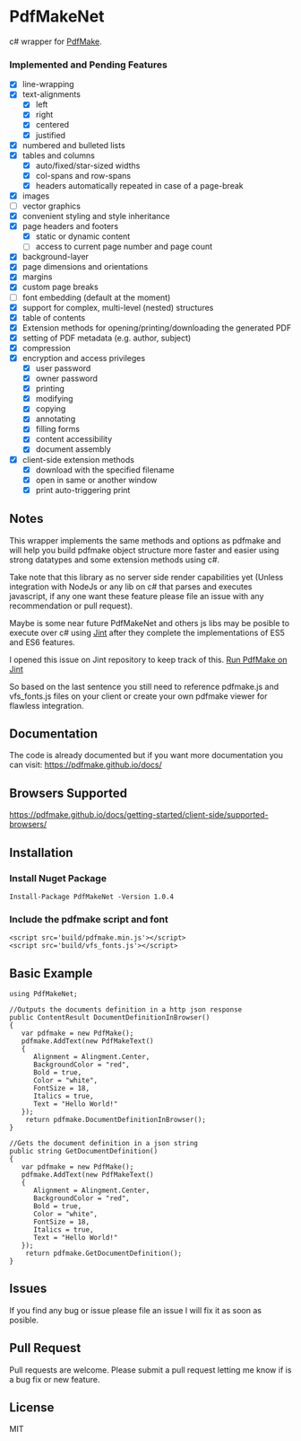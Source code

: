# PdfMakeNet

c# wrapper for [PdfMake](http://pdfmake.org/#/).

### Implemented and Pending Features

* [x] line-wrapping
* [x] text-alignments
  * [x] left
  * [x] right
  * [x] centered
  * [x] justified
* [x] numbered and bulleted lists
* [x] tables and columns
  *  [x] auto/fixed/star-sized widths
  *  [x] col-spans and row-spans
  *  [x] headers automatically repeated in case of a page-break
* [x] images 
* [ ] vector graphics
* [x] convenient styling and style inheritance
* [x] page headers and footers
  * [x] static or dynamic content
  * [ ] access to current page number and page count
* [x] background-layer
* [x] page dimensions and orientations
* [x] margins
* [x] custom page breaks
* [ ] font embedding (default at the moment)
* [x] support for complex, multi-level (nested) structures
* [x] table of contents
* [x] Extension methods for opening/printing/downloading the generated PDF
* [x] setting of PDF metadata (e.g. author, subject)
* [x] compression
* [x] encryption and access privileges
  * [x] user password
  * [x] owner password
  * [x] printing
  * [x] modifying
  * [x] copying
  * [x] annotating
  * [x] filling forms
  * [x] content accessibility
  * [x] document assembly
* [x] client-side extension methods
  * [x] download with the specified filename
  * [x] open in same or another window
  * [x] print auto-triggering print

## Notes

This wrapper implements the same methods and options as pdfmake and will help you build pdfmake object structure more faster and easier using strong datatypes and some extension methods using c#.

Take note that this library as no server side render capabilities yet (Unless integration with NodeJs or any lib on c# that parses and executes javascript, if any one want these feature please file an issue with any recommendation or pull request).

Maybe is some near future PdfMakeNet and others js libs may be posible to execute over c# using [Jint](https://github.com/sebastienros/jint) after they complete the implementations of ES5 and ES6 features.

I opened this issue on Jint repository to keep track of this. [Run PdfMake on Jint](https://github.com/sebastienros/jint/issues/609)

So based on the last sentence you still need to reference pdfmake.js and vfs_fonts.js files on your client or create your own pdfmake viewer for flawless integration.

## Documentation

The code is already documented but if you want more documentation you can visit: https://pdfmake.github.io/docs/

## Browsers Supported

https://pdfmake.github.io/docs/getting-started/client-side/supported-browsers/

## Installation

### Install Nuget Package 

```
Install-Package PdfMakeNet -Version 1.0.4
```

### Include the pdfmake script and font

```
<script src='build/pdfmake.min.js'></script>
<script src='build/vfs_fonts.js'></script>
```

## Basic Example

```
using PdfMakeNet;

//Outputs the documents definition in a http json response
public ContentResult DocumentDefinitionInBrowser()
{
   var pdfmake = new PdfMake();
   pdfmake.AddText(new PdfMakeText() 
   { 
      Alignment = Alingment.Center,
      BackgroundColor = "red",
      Bold = true,
      Color = "white",
      FontSize = 18,
      Italics = true,
      Text = "Hello World!"
   });
    return pdfmake.DocumentDefinitionInBrowser();
}

//Gets the document definition in a json string
public string GetDocumentDefinition()
{
   var pdfmake = new PdfMake();
   pdfmake.AddText(new PdfMakeText() 
   { 
      Alignment = Alingment.Center,
      BackgroundColor = "red",
      Bold = true,
      Color = "white",
      FontSize = 18,
      Italics = true,
      Text = "Hello World!"
   });
    return pdfmake.GetDocumentDefinition();
}
```

## Issues

If you find any bug or issue please file an issue I will fix it as soon as posible.

## Pull Request

Pull requests are welcome. Please submit a pull request letting me know if is a bug fix or new feature.

## License
MIT
